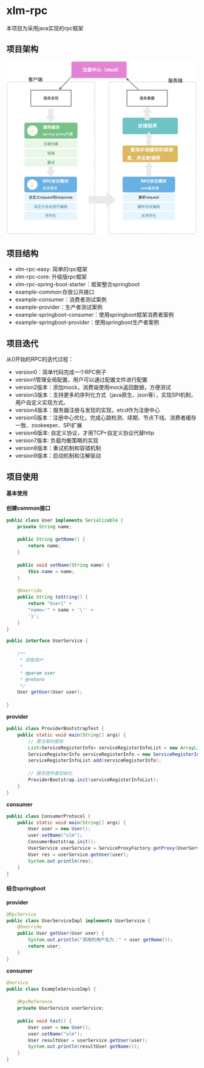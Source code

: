 # xlm-rpc
本项目为采用java实现的rpc框架

## 项目架构
![jiagou](./images/jiagou.png)

## 项目结构

- xlm-rpc-easy: 简单的rpc框架
- xlm-rpc-core: 升级版rpc框架
- xlm-rpc-spring-boot-starter：框架整合springboot
- example-common:存放公共接口
- example-consumer：消费者测试案例
- example-provider：生产者测试案例
- example-springboot-consumer：使用springboot框架消费者案例
- example-springboot-provider：使用springboot生产者案例

## 项目迭代

从0开始的RPC的迭代过程：
- version0：简单代码完成一个RPC例子
- version1管理全局配置，用户可以通过配置文件进行配置
- version2版本：添加mock，消费端使用mock返回数据，方便测试
- version3版本：支持更多的序列化方式（java原生、json等），实现SPI机制，用户自定义实现方式。
- version4版本：服务器注册与发现的实现，etcd作为注册中心
- version5版本：注册中心优化，完成心跳检测、续期、节点下线、消费者缓存一致、zookeeper、SPI扩展
- version6版本: 自定义协议，才用TCP+自定义协议代替http
- version7版本: 负载均衡策略的实现
- version8版本：重试机制和容错机制
- version9版本：启动机制和注解驱动

## 项目使用
#### 基本使用
**创建common接口**
```java
public class User implements Serializable {
    private String name;

    public String getName() {
        return name;
    }

    public void setName(String name) {
        this.name = name;
    }

    @Override
    public String toString() {
        return "User{" +
        "name='" + name + '\'' +
        '}';
    }
}
```

```java
public interface UserService {

    /**
     * 获取用户
     *
     * @param user
     * @return
     */
    User getUser(User user);

}
```

**provider**
```java
public class ProviderBootstrapTest {
    public static void main(String[] args) {
        // 要注册的服务
        List<ServiceRegisterInfo> serviceRegisterInfoList = new ArrayList<>();
        ServiceRegisterInfo serviceRegisterInfo = new ServiceRegisterInfo(UserService.class.getName(), UserServiceImpl.class);
        serviceRegisterInfoList.add(serviceRegisterInfo);

        // 服务提供者初始化
        ProviderBootstrap.init(serviceRegisterInfoList);
    }
}

```
**consumer**
```java
public class ConsumerProtocol {
    public static void main(String[] args) {
        User user = new User();
        user.setName("xlm");
        ConsumerBootstrap.init();
        UserService userService = ServiceProxyFactory.getProxy(UserService.class);
        User res = userService.getUser(user);
        System.out.println(res);
    }
}

```

#### 结合springboot
**provider**
```java
@RpcService
public class UserServiceImpl implements UserService {
    @Override
    public User getUser(User user) {
        System.out.println("调用的用户名为：" + user.getName());
        return user;
    }
}
```
**consumer**
```java
@Service
public class ExampleServiceImpl {

    @RpcReference
    private UserService userService;

    public void test() {
        User user = new User();
        user.setName("xlm");
        User resultUser = userService.getUser(user);
        System.out.println(resultUser.getName());
    }
}
```